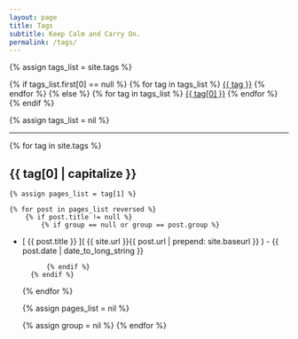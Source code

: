 ```yaml
---
layout: page
title: Tags
subtitle: Keep Calm and Carry On.
permalink: /tags/
---
```


<section class="post-tags">
{% assign tags_list = site.tags %}
    
{% if tags_list.first[0] == null %}
    {% for tag in tags_list %}
        <a class="post-tags-item" href="#{{ tag | slugify }}">{{ tag }}</a>
    {% endfor %}
{% else %}
    {% for tag in tags_list %}
        <a class="post-tags-item" href="#{{ tag[0] | slugify }}">{{ tag[0] }}</a>
    {% endfor %}
{% endif %}
    
{% assign tags_list = nil %}

</section>

-----------------

{% for tag in site.tags  %}

## {{ tag[0] | capitalize }}
    
    {% assign pages_list = tag[1] %}

    {% for post in pages_list reversed %}
        {% if post.title != null %}
            {% if group == null or group == post.group %}
        
- [ {{ post.title }} ]( {{ site.url }}{{ post.url | prepend: site.baseurl }} ) <span class="date"><time datetime="{{ post.date | date_to_long_string }}"> - {{ post.date | date_to_long_string }}</time></span>

            {% endif %}
        {% endif %}
    {% endfor %}
    
    {% assign pages_list = nil %}

    {% assign group = nil %}
{% endfor %}
